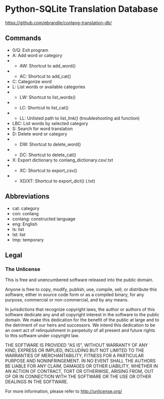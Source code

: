 # Python-SQLite Translation Database
https://github.com/ebrandle/conlang-translation-db/

## Commands
- 0/Q: Exit program
- A: Add word or category
- - AW: Shortcut to add_word()
- - AC: Shortcut to add_cat()
- C: Categorize word
- L: List words or available categories
- - LW: Shortcut to list_words()
- - LC: Shortcut to list_cat()
- - LL: Unlisted path to list_link() (troubleshooting aid function)
- LBC: List words by selected category
- S: Search for word translation
- D: Delete word or category
- - DW: Shortcut to delete_word()
- - DC: Shortcut to delete_cat()
- X: Export dictionary to conlang_dictionary.csv/.txt
- - XC: Shortcut to export_csv()
- - XD/XT: Shortcut to export_dict() (.txt)

## Abbreviations
- cat: category
- con: conlang
- conlang: constructed language
- eng: English
- ls: list
- lst: list
- tmp: temporary

## Legal
### The Unlicense
This is free and unencumbered software released into the public domain.

Anyone is free to copy, modify, publish, use, compile, sell, or
distribute this software, either in source code form or as a compiled
binary, for any purpose, commercial or non-commercial, and by any
means.

In jurisdictions that recognize copyright laws, the author or authors
of this software dedicate any and all copyright interest in the
software to the public domain. We make this dedication for the benefit
of the public at large and to the detriment of our heirs and
successors. We intend this dedication to be an overt act of
relinquishment in perpetuity of all present and future rights to this
software under copyright law.

THE SOFTWARE IS PROVIDED "AS IS", WITHOUT WARRANTY OF ANY KIND,
EXPRESS OR IMPLIED, INCLUDING BUT NOT LIMITED TO THE WARRANTIES OF
MERCHANTABILITY, FITNESS FOR A PARTICULAR PURPOSE AND NONINFRINGEMENT.
IN NO EVENT SHALL THE AUTHORS BE LIABLE FOR ANY CLAIM, DAMAGES OR
OTHER LIABILITY, WHETHER IN AN ACTION OF CONTRACT, TORT OR OTHERWISE,
ARISING FROM, OUT OF OR IN CONNECTION WITH THE SOFTWARE OR THE USE OR
OTHER DEALINGS IN THE SOFTWARE.

For more information, please refer to <http://unlicense.org/>
